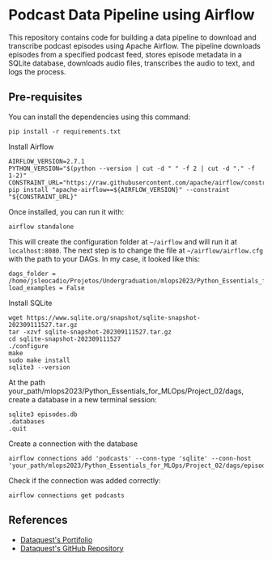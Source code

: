 # Podcast Data Pipeline using Airflow

This repository contains code for building a data pipeline to download and transcribe podcast episodes using Apache Airflow. The pipeline downloads episodes from a specified podcast feed, stores episode metadata in a SQLite database, downloads audio files, transcribes the audio to text, and logs the process.

## Pre-requisites

You can install the dependencies using this command:

```
pip install -r requirements.txt
```

Install Airflow

```
AIRFLOW_VERSION=2.7.1
PYTHON_VERSION="$(python --version | cut -d " " -f 2 | cut -d "." -f 1-2)"
CONSTRAINT_URL="https://raw.githubusercontent.com/apache/airflow/constraints-${AIRFLOW_VERSION}/constraints-${PYTHON_VERSION}.txt"
pip install "apache-airflow==${AIRFLOW_VERSION}" --constraint "${CONSTRAINT_URL}"
```

Once installed, you can run it with:

```
airflow standalone
```

This will create the configuration folder at `~/airflow` and will run it at `localhost:8080`. The next step is to change the file at `~/airflow/airflow.cfg` with the path to your DAGs. In my case, it looked like this:

```
dags_folder = /home/jsleocadio/Projetos/Undergraduation/mlops2023/Python_Essentials_for_MLOps/Project_02/dags
load_examples = False
```

Install SQLite

```
wget https://www.sqlite.org/snapshot/sqlite-snapshot-202309111527.tar.gz
tar -xzvf sqlite-snapshot-202309111527.tar.gz
cd sqlite-snapshot-202309111527
./configure
make
sudo make install
sqlite3 --version
```

At the path your_path/mlops2023/Python_Essentials_for_MLOps/Project_02/dags, create a database in a new terminal session:

```
sqlite3 episodes.db
.databases
.quit
```

Create a connection with the database

```
airflow connections add 'podcasts' --conn-type 'sqlite' --conn-host 'your_path/mlops2023/Python_Essentials_for_MLOps/Project_02/dags/episodes.db'
```

Check if the connection was added correctly:

```
airflow connections get podcasts
```

## References

* [Dataquest's Portifolio](https://app.dataquest.io/m/999911)
* [Dataquest's GitHub Repository](https://github.com/dataquestio/project-walkthroughs/tree/master/podcast_summary)